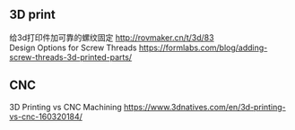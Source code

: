 ## 3D print
给3d打印件加可靠的螺纹固定 http://rovmaker.cn/t/3d/83   
Design Options for Screw Threads  https://formlabs.com/blog/adding-screw-threads-3d-printed-parts/   


## CNC
3D Printing vs CNC Machining  https://www.3dnatives.com/en/3d-printing-vs-cnc-160320184/   

